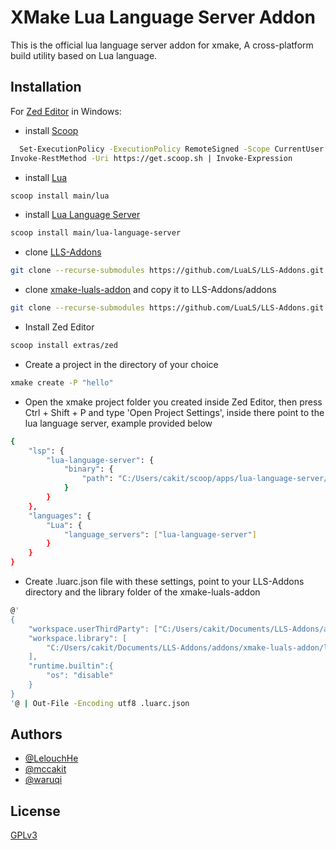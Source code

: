 
# XMake Lua Language Server Addon

This is the official lua language server addon for xmake, A cross-platform build utility based on Lua language.




## Installation

For [Zed Editor](https://zed.dev/) in Windows:

- install [Scoop](https://scoop.sh/)
```bash
  Set-ExecutionPolicy -ExecutionPolicy RemoteSigned -Scope CurrentUser
Invoke-RestMethod -Uri https://get.scoop.sh | Invoke-Expression
```

- install [Lua](https://www.lua.org/)
```bash
scoop install main/lua
```

- install [Lua Language Server](https://luals.github.io/)
```bash
scoop install main/lua-language-server
```
- clone [LLS-Addons](https://github.com/LuaLS/LLS-Addons)
```bash
git clone --recurse-submodules https://github.com/LuaLS/LLS-Addons.git
```

- clone [xmake-luals-addon](https://github.com/xmake-io/xmake-luals-addon) and copy it to LLS-Addons/addons
```bash
git clone --recurse-submodules https://github.com/LuaLS/LLS-Addons.git
```

- Install Zed Editor
```bash
scoop install extras/zed
```

- Create a project in the directory of your choice
```bash
xmake create -P "hello"
```

- Open the xmake project folder you created inside Zed Editor, then press Ctrl + Shift + P and type 'Open Project Settings', inside there point to the lua language server, example provided below
```bash
{
    "lsp": {
        "lua-language-server": {
            "binary": {
                "path": "C:/Users/cakit/scoop/apps/lua-language-server/current/bin/lua-language-server.exe"
            }
        }
    },
    "languages": {
        "Lua": {
            "language_servers": ["lua-language-server"]
        }
    }
}
```
- Create .luarc.json file with these settings, point to your LLS-Addons directory and the library folder of the xmake-luals-addon
```bash
@'
{
    "workspace.userThirdParty": ["C:/Users/cakit/Documents/LLS-Addons/addons"],
    "workspace.library": [
        "C:/Users/cakit/Documents/LLS-Addons/addons/xmake-luals-addon/library"
    ],
    "runtime.builtin":{
        "os": "disable"
    }
}
'@ | Out-File -Encoding utf8 .luarc.json
```




    
## Authors

- [@LelouchHe](https://github.com/LelouchHe)
- [@mccakit](https://github.com/mccakit)
- [@waruqi](https://github.com/waruqi)


## License

[GPLv3](https://www.gnu.org/licenses/gpl-3.0.en.html)


